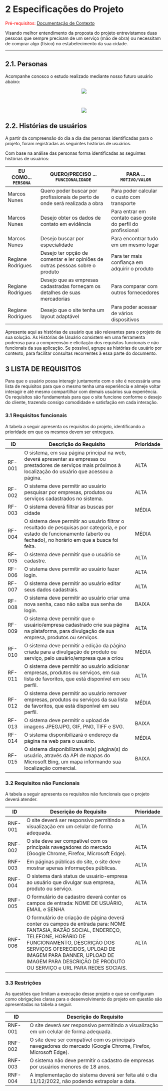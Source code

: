 # 2 Especificações do Projeto

<span style="color:red">Pré-requisitos: <a href="1-Documentação de Contexto.md"> Documentação de Contexto</a></span>

<p>Visando melhor entendimento da proposta do projeto entrevistamos duas pessoas que sempre precisam de um serviço (mão de obra) ou necessitam de comprar algo (físico) no estabelecimento da sua cidade.</p>

<hr/>

## 2.1. Personas

<p>
Acompanhe conosco o estudo realizado mediante nosso futuro usuário abaixo:
</p>

<p align="center">
<img src="img/Personas/Marcos-Nunes.PNG" >
</p>
<br/>
<p align="center">
<img src="img/Personas/Regiane-Rodrigues.PNG">
</p>

## 2.2. Histórias de usuários

<p>A partir da compreensão do dia a dia das personas identificadas para o projeto, foram registradas as seguintes histórias de usuários.</p>

<p>
Com base na análise das personas forma identificadas as seguintes histórias de usuários:
</p>

| EU COMO... `PERSONA` | QUERO/PRECISO ... `FUNCIONALIDADE`                                            | PARA ... `MOTIVO/VALOR`                                     |
| -------------------- | ----------------------------------------------------------------------------- | ----------------------------------------------------------- |
| Marcos Nunes         | Quero poder buscar por profissionais de perto de onde será realizada a obra   | Para poder calcular o custo com transporte                  |
| Marcos Nunes         | Desejo obter os dados de contato em evidência                                 | Para entrar em contato caso goste do perfil do profissional |
| Marcos Nunes         | Desejo buscar por especialidade                                               | Para encontrar tudo em um mesmo lugar                       |
| Regiane Rodrigues    | Desejo ter opção de comentar e ler opiniões de outras pessoas sobre o produto | Para ter mais confiança em adquirir o produto               |
| Regiane Rodrigues    | Desejo que as empresas cadastradas forneçam os detalhes de suas mercadorias   | Para comparar com outros fornecedores                       |
| Regiane Rodrigues    | Desejo que o site tenha um layout adaptável                                   | Para poder acessar de vários dispositivos                   |

<p>
Apresente aqui as histórias de usuário que são relevantes para o projeto de sua solução. As Histórias de Usuário consistem em uma ferramenta poderosa para a compreensão e elicitação dos requisitos funcionais e não funcionais da sua aplicação. Se possível, agrupe as histórias de usuário por contexto, para facilitar consultas recorrentes à essa parte do documento.
</p>

## 3 LISTA DE REQUISITOS

<p>
Para que o usuário possa interagir juntamente com o site é necessária uma lista de requisitos para que o mesmo tenha uma experiência e almeje voltar interagir e até mesmo compartilhar com demais usuários sua experiência. Os requisitos são fundamentais para que o site funcione conforme o desejo do cliente, trazendo consigo comodidade e satisfação em cada interação.
</p>

### 3.1 Requisitos funcionais

<p>
A tabela a seguir apresenta os requisitos do projeto, identificando a prioridade em que os mesmos devem ser entregues.
</p>

| ID     | Descrição do Requisito                                                                                                                                                     | Prioridade |
| ------ | -------------------------------------------------------------------------------------------------------------------------------------------------------------------------- | ---------- |
| RF-001 | O sistema, em sua página principal na web, deverá apresentar as empresas ou prestadores de serviços mais próximos à localização do usuário que acessou a página.           | ALTA       |
| RF-002 | O sistema deve permitir ao usuário pesquisar por empresas, produtos ou serviços cadastrados no sistema.                                                                    | ALTA       |
| RF-003 | O sistema deverá filtrar as buscas por cidade                                                                                                                              | MÉDIA      |
| RF-004 | O sistema deve permitir ao usuário filtrar o resultado de pesquisas por categoria, e por estado de funcionamento (aberto ou fechado), no horário em que a busca foi feita. | MÉDIA      |
| RF-005 | O sistema deve permitir que o usuário se cadastre.                                                                                                                         | ALTA       |
| RF-006 | O sistema deve permitir ao usuário fazer login.                                                                                                                            | ALTA       |
| RF-007 | O sistema deve permitir ao usuário editar seus dados cadastrais.                                                                                                           | ALTA       |
| RF-008 | O sistema deve permitir ao usuário criar uma nova senha, caso não saiba sua senha de login.                                                                                | BAIXA      |
| RF-009 | O sistema deve permitir que o usuário/empresa cadastrado crie sua página na plataforma, para divulgação de sua empresa, produtos ou serviços.                              | ALTA       |
| RF-010 | O sistema deve permitir a edição da página criada para a divulgação de produto ou serviço, pelo usuário/empresa que a criou                                                | MÉDIA      |
| RF-011 | O sistema deve permitir ao usuário adicionar empresas, produtos ou serviços, em sua lista de favoritos, que está disponível em seu perfil.                                 | ALTA       |
| RF-012 | O sistema deve permitir ao usuário remover empresas, produtos ou serviços da sua lista de favoritos, que está disponível em seu perfil.                                    | MÉDIA      |
| RF-013 | O sistema deve permitir o upload de imagens JPEG/JPG, GIF, PNG, TIFF e SVG.                                                                                                | BAIXA      |
| RF-014 | O sistema disponibilizará o endereço da página na web para o usuário.                                                                                                      | MÉDIA      |
| RF-015 | O sistema disponibilizará na(s) página(s) do usuário, através da API de mapas do Microsoft Bing, um mapa informando sua localização comercial.                             | BAIXA      |

### 3.2 Requisitos não Funcionais

<p>
A tabela a seguir apresenta os requisitos não funcionais que o projeto deverá atender.
</p>

| ID      | Descrição do Requisito                                                                                                                                                                                                                                                                                 | Prioridade |
| ------- | ------------------------------------------------------------------------------------------------------------------------------------------------------------------------------------------------------------------------------------------------------------------------------------------------------ | ---------- |
| RNF-001 | O site deverá ser responsivo permitindo a visualização em um celular de forma adequada.                                                                                                                                                                                                                | ALTA       |
| RNF-002 | O site deve ser compatível com os principais navegadores do mercado (Google Chrome, Firefox, Microsoft Edge).                                                                                                                                                                                          | ALTA       |
| RNF-003 | Em páginas públicas do site, o site deve mostrar apenas informações públicas.                                                                                                                                                                                                                          | ALTA       |
| RNF-004 | O sistema dará status de usuário-empresa ao usuário que divulgar sua empresa, produto ou serviço.                                                                                                                                                                                                      | ALTA       |
| RNF-005 | O formulário de cadastro deverá conter os campos de entrada: NOME DE USUÁRIO, EMAIL e SENHA                                                                                                                                                                                                            | ALTA       |
| RNF-006 | O formulário de criação de página deverá conter os campos de entrada para: NOME FANTASIA, RAZÃO SOCIAL, ENDEREÇO, TELEFONE, HORÁRIO DE FUNCIONAMENTO, DESCRIÇÃO DOS SERVIÇOS OFERECIDOS, UPLOAD DE IMAGEM PARA BANNER, UPLOAD DE IMAGEM PARA DESCRIÇÃO DE PRODUTO OU SERVIÇO e URL PARA REDES SOCIAIS. | ALTA       |

### 3.3 Restrições

<p>
As questões que limitam a execução desse projeto e que se configuram como obrigações claras para o desenvolvimento do projeto em questão são apresentadas na tabela a seguir.
</p>

| ID      | Descrição do Requisito                                                                                        |
| ------- | ------------------------------------------------------------------------------------------------------------- |
| RNF-001 | O site deverá ser responsivo permitindo a visualização em um celular de forma adequada.                       |
| RNF-002 | O site deve ser compatível com os principais navegadores do mercado (Google Chrome, Firefox, Microsoft Edge). |
| RNF-003 | O sistema não deve permitir o cadastro de empresas por usuários menores de 18 anos.                           |
| RNF-004 | A implementação do sistema deverá ser feita até o dia 11/12/2022, não podendo extrapolar a data.              |
